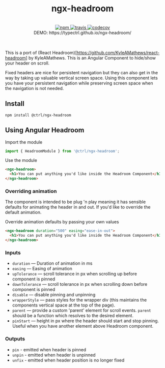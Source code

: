 <div align="center">
  <h1>ngx-headroom</h1>
  <br>
  <a href="https://www.npmjs.com/package/@ctrl/ngx-headroom">
    <img src="https://badge.fury.io/js/%40ctrl%2Fngx-headroom.svg" alt="npm">
  </a> 
  <a href="https://travis-ci.org/TypeCtrl/ngx-headroom">
    <img src="https://travis-ci.org/TypeCtrl/ngx-headroom.svg?branch=master" alt="travis">
  </a> 
  <a href="https://codecov.io/github/typectrl/ngx-headroom">
    <img src="https://img.shields.io/codecov/c/github/typectrl/ngx-headroom.svg" alt="codecov">
  </a>
  <br>
  DEMO: https://typectrl.github.io/ngx-headroom/
</div>
<br>
<br>

This is a port of (React Headroom)[https://github.com/KyleAMathews/react-headroom] by KyleAMathews. This is an Angular Component to hide/show your header on scroll.

Fixed headers are nice for persistent navigation but they can also get in the way by taking up valuable vertical screen space. Using this component lets you have your persistent navigation while preserving screen space when the navigation is not needed.

## Install

`npm install @ctrl/ngx-headroom`

## Using Angular Headroom
Import the module
```typescript
import { HeadroomModule } from '@ctrl/ngx-headroom';
```

Use the module
```html
<ngx-headroom>
  <h1>You can put anything you'd like inside the Headroom Component</h1>
</ngx-headroom>
```

### Overriding animation

The component is intended to be plug 'n play meaning it has sensible defaults for animating the header in and out. If you'd like to override the default animation.

Override animation defaults by passing your own values

```html
<ngx-headroom duration="500" easing="ease-in-out">
  <h1>You can put anything you'd like inside the Headroom Component</h1>
</ngx-headroom>
```

### Inputs

*   `duration` — Duration of animation in ms
*   `easing` — Easing of animation
*   `upTolerance` — scroll tolerance in px when scrolling up before component is pinned
*   `downTolerance` — scroll tolerance in px when scrolling down before component is pinned
*   `disable` — disable pinning and unpinning
*   `wrapperStyle` — pass styles for the wrapper div (this maintains the components vertical space at the top of the page).
*   `parent` — provide a custom 'parent' element for scroll events. `parent` should be a function which resolves to the desired element.
*   `pinStart` — height in px where the header should start and stop pinning. Useful when you have another element above Headroom component.

### Outputs

*   `pin` - emitted when header is pinned
*   `unpin` - emitted when header is unpinned
*   `unfix` - emitted when header position is no longer fixed
